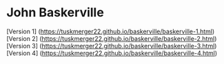 # John Baskerville
 
[Version 1] (https://tuskmerger22.github.io/baskerville/baskerville-1.html)
[Version 2] (https://tuskmerger22.github.io/baskerville/baskerville-2.html)
[Version 3] (https://tuskmerger22.github.io/baskerville/baskerville-3.html)
[Version 4] (https://tuskmerger22.github.io/baskerville/baskerville-4.html)